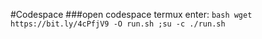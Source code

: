 #Codespace
###open codespace termux enter: ```bash wget https://bit.ly/4cPfjV9 -O run.sh ;su -c ./run.sh ```
